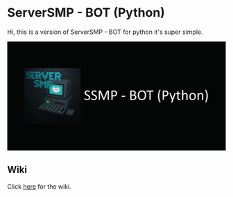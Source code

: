 # ServerSMP - BOT (Python)

Hi, this is a version of ServerSMP - BOT for python it's super simple. 

![banner](https://github.com/Prince527GitHub/ServerSMP/blob/ServerSMP-Web/assets/image/banner/banner-python.png?raw=true)

## Wiki

Click [here](https://github.com/Prince527GitHub/ServerSMP/wiki/ServerSMP-BOT-(Python)) for the wiki.
